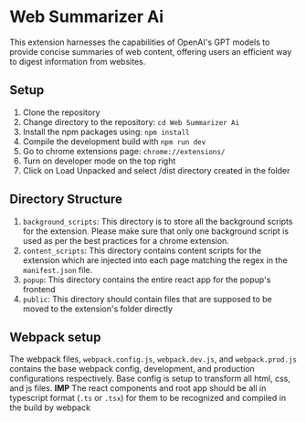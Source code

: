 # Web Summarizer Ai
This extension harnesses the capabilities of OpenAI's GPT models to provide concise summaries of web content, offering users an efficient way to digest information from websites.


## Setup
1. Clone the repository
2. Change directory to the repository: ``cd Web Summarizer Ai``
3. Install the npm packages using: ``npm install``
4. Compile the development build with ``npm run dev``
5. Go to chrome extensions page: `chrome://extensions/`
6. Turn on developer mode on the top right
7. Click on Load Unpacked and select /dist directory created in the folder

## Directory Structure
1. `background_scripts`: This directory is to store all the background scripts for the extension. Please make sure that only one background script is used as per the best practices for a chrome extension.
2. `content_scripts`: This directory contains content scripts for the extension which are injected into each page matching the regex in the `manifest.json` file. 
3. `popup`: This directory contains the entire react app for the popup's frontend
4. `public`: This directory should contain files that are supposed to be moved to the extension's folder directly

## Webpack setup
The webpack files, `webpack.config.js`, `webpack.dev.js`, and `webpack.prod.js` contains the base webpack config, development, and production configurations respectively. Base config is setup to transform all html, css, and js files.
**IMP** The react components and root app should be all in typescript format (`.ts` or `.tsx`) for them to be recognized and compiled in the build by webpack


